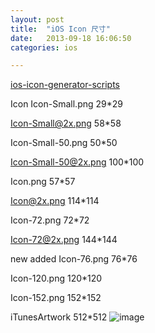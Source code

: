 ```yaml
---
layout: post
title:  "iOS Icon 尺寸"
date:   2013-09-18 16:06:50
categories: ios

---
```


[ios-icon-generator-scripts](https://github.com/bumaociyuan/ios-image-scripts)



Icon
Icon-Small.png               29*29 

Icon-Small@2x.png            58*58

Icon-Small-50.png            50*50

Icon-Small-50@2x.png         100*100

Icon.png                     57*57

Icon@2x.png                  114*114

Icon-72.png                  72*72

Icon-72@2x.png	      144*144

new added
Icon-76.png                  76*76

Icon-120.png                 120*120

Icon-152.png                 152*152

iTunesArtwork 512*512
![image](http://www.dasdoc.com/uploads/origin/201309/241146396.jpg)